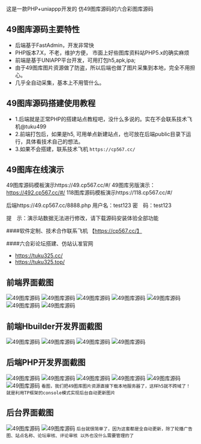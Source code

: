 这是一款PHP+uniappp开发的 仿49图库源码的六合彩图库源码

## 49图库源码主要特性

- 后端基于FastAdmin，开发非常快
- PHP版本7.X，不老，维护方便， 市面上好些图库资料站PHP5.x的确实麻烦
- 前端是基于UNIAPP平台开发，可用打包h5,apk,ipa;
- 由于49图库图片资源做了防盗，所以后端也做了图片采集到本地，完全不用担心。
- 几乎全自动采集，基本上不用管什么。

## 49图库源码搭建使用教程

- 1.后端就是正常PHP的搭建站点教程吧，没什么多说的。实在不会联系技术飞机@tuku499
- 2.前端打包后，如果是h5, 可用单点新建站点，也可放在后端public目录下运行，具体看技术自己的想法。
- 3.如果不会搭建，联系技术飞机 `https://cp567.cc/`

## 49图库在线演示
49图库源码模板演示https://49.cp567.cc/#/
49图库另版演示：https://492.cp567.cc/#/
118图库源码模板演示https://118.cp567.cc/#/

后端https://49.cp567.cc/8888.php
用户名：test123
密　码：test123

提　示：演示站数据无法进行修改，请下载源码安装体验全部功能

####软件定制、技术合作联系飞机 【https://cp567.cc/】

####六合彩论坛搭建、仿站认准官网
- https://tuku325.cc/
- https://tuku325.top/


## 前端界面截图
![49图库源码](./image/app1.png "49图库源码")
![49图库源码](./image/app2.png "49图库源码")
![49图库源码](./image/app3.png "49图库源码")
![49图库源码](./image/app4.png "49图库源码")
![49图库源码](./image/app5.png "49图库源码")
![49图库源码](./image/app6.png "49图库源码")
![49图库源码](./image/app7.png "49图库源码")


## 前端Hbuilder开发界面截图
![49图库源码](./image/uni1.png "49图库源码")
![49图库源码](./image/uni2.png "49图库源码")
![49图库源码](./image/uni3.png "49图库源码")
![49图库源码](./image/uni4.png "49图库源码")

## 后端PHP开发界面截图
![49图库源码](./image/php1.png "49图库源码")
![49图库源码](./image/php2-1.png "49图库源码")
![49图库源码](./image/php2-2.png "49图库源码")
![49图库源码](./image/php2.png "49图库源码")
![49图库源码](./image/php3.png "49图库源码")
![49图库源码](./image/php4.png "49图库源码")
`看图，我们把49图库图片资源直接下载本地服务器了，这样h5就不跨域了！ 就是利用TP框架的console模式实现后台自动更新图片`


## 后台界面截图
![49图库源码](./image/admin1.png "49图库源码")
![49图库源码](./image/admin2.png "49图库源码")
``后台就很简单了，因为这套都是全自动更新，除了轮播广告图、站点名称、论坛审核、评论审核 以外也没什么需要管理的了``
